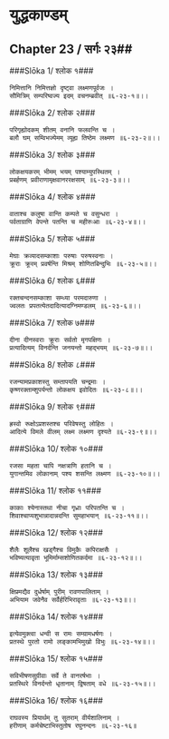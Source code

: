 युद्धकाण्डम्
===============================


## Chapter 23  / सर्गः २३##


###Slōka 1/ श्लोक १###


    निमित्तानि निमित्तज्ञो दृष्ट्वा लक्ष्मणपूर्वजः ।
    सौमित्रिम् सम्परिष्वज्य इदम् वचनम्ब्रवीत् ॥६-२३-१॥।।


###Slōka 2/ श्लोक २###


    परिगृह्योदकम् शीतम् वनानि फलवन्ति च ।
    बलौ घम् सम्विभज्येमम् व्यूह्य तिष्ठेम लक्ष्मण ॥६-२३-२॥।।


###Slōka 3/ श्लोक ३###


    लोकक्षयकरम् भीमम् भयम् पश्याम्युपस्थितम् ।
    प्रबर्हणम् प्रवीराणामृक्षवानररक्षसाम् ॥६-२३-३॥।।


###Slōka 4/ श्लोक ४###


    वाताश्च कलुषा वान्ति कम्पते च वसुन्धरा ।
    पर्वताग्राणि वेपन्ते पतन्ति च महीरुःआः ॥६-२३-४॥।।


###Slōka 5/ श्लोक ५###


    मेघाः क्रव्यादसम्काशाः परुषाः परुषस्वनाः ।
    क्रूराः क्रूरम् प्रवर्षन्ति मिश्रम् शोणितबिन्दुभिः ॥६-२३-५॥।।


###Slōka 6/ श्लोक ६###


    रक्तचन्दनसम्काशा सम्ध्या परमदारुणा ।
    ज्वलतः प्रपतत्येतदादित्यादग्निमण्डलम् ॥६-२३-६॥।।


###Slōka 7/ श्लोक ७###


    दीना दीनस्वराः क्रूराः सर्वतो मृगपक्षिणः ।
    प्रत्यादित्यम् विनर्दन्ति जनयन्तो महद्भयम् ॥६-२३-७॥।।


###Slōka 8/ श्लोक ८###


    रजन्यामप्रकाशस्तु सम्तापयति चन्द्रमाः ।
    कृष्णरक्ताम्शुपर्यन्तो लोकक्षय इवोदितः ॥६-२३-८॥।।


###Slōka 9/ श्लोक ९###


    ह्रस्वो रूक्षोऽप्रशस्तश्च परिवेषस्तु लोहितः ।
    आदित्ये विमले वीलम् लक्ष्म लक्ष्मण दृश्यते ॥६-२३-९॥।।


###Slōka 10/ श्लोक १०###


    रजसा महता चापि नक्षत्राणि हतानि च ।
    युगान्तमिव लोकानाम् पश्य शसन्ति लक्ष्मण ॥६-२३-१०॥।।


###Slōka 11/ श्लोक ११###


    काकाः श्येनास्तथा नीचा गृध्राः परिपतन्ति च ।
    शिवाश्चाप्यशुभान्नादान्नदन्ति सुमहाभयान् ॥६-२३-११॥।।


###Slōka 12/ श्लोक १२###


    शैलैः शूलैश्च खड्गैश्च विमुकैः कपिराक्षसैः ।
    भविष्यत्यावृता भूमिर्माम्सशोणितकर्दमा ॥६-२३-१२॥।।


###Slōka 13/ श्लोक १३###


    क्षिप्रमद्यैव दुर्धर्षाम् पुरीम् रावणपालिताम् ।
    अभियाम जवेनैव सर्वैर्हरिभिरावृताः ॥६-२३-१३॥।।


###Slōka 14/ श्लोक १४###


    इत्येवमुक्त्वा धन्वी स रामः सम्ग्रामधर्षणः ।
    प्रतस्थे पुरतो रामो लङ्कामभिमुखो विभुः ॥६-२३-१४॥।।


###Slōka 15/ श्लोक १५###


    सविभीषणसुग्रीवाः सर्वे ते वानरर्षभाः ।
    प्रतस्थिरे विनर्दन्तो धृतानाम् द्विषताम् वधे ॥६-२३-१५॥।।


###Slōka 16/ श्लोक १६###


    राघवस्य प्रियार्थम् तु सुतराम् वीर्यशालिनाम् ।
    हरीणाम् कर्मचेष्टाभिस्तुतोष रघुनन्दनः ॥६-२३-१६॥


